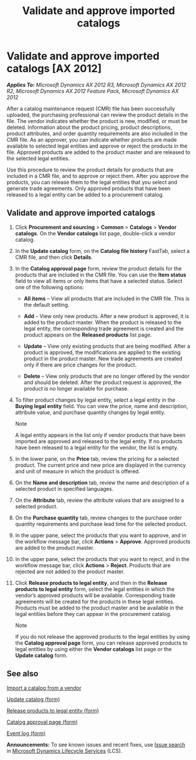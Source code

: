﻿---
title: Validate and approve imported catalogs
TOCTitle: Validate and approve imported catalogs
ms:assetid: 3d5c278c-5176-4462-832a-79e0b313192d
ms:mtpsurl: https://technet.microsoft.com/en-us/library/Hh242238(v=AX.60)
ms:contentKeyID: 36056679
ms.date: 04/18/2014
mtps_version: v=AX.60
f1_keywords:
- approve vendor catalogs
- catalog import
- vendor catalogs
---

# Validate and approve imported catalogs [AX 2012]


_**Applies To:** Microsoft Dynamics AX 2012 R3, Microsoft Dynamics AX 2012 R2, Microsoft Dynamics AX 2012 Feature Pack, Microsoft Dynamics AX 2012_

After a catalog maintenance request (CMR) file has been successfully uploaded, the purchasing professional can review the product details in the file. The vendor indicates whether the product is new, modified, or must be deleted. Information about the product pricing, product descriptions, product attributes, and order quantity requirements are also included in the CMR file. As an approver, you can indicate whether products are made available to selected legal entities and approve or reject the products in the file. Approved products are added to the product master and are released to the selected legal entities.

Use this procedure to review the product details for products that are included in a CMR file, and to approve or reject them. After you approve the products, you can release them to the legal entities that you select and generate trade agreements. Only approved products that have been released to a legal entity can be added to a procurement catalog.

## Validate and approve imported catalogs

1.  Click **Procurement and sourcing** \> **Common** \> **Catalogs** \> **Vendor catalogs**. On the **Vendor catalogs** list page, double-click a vendor catalog.

2.  In the **Update catalog** form, on the **Catalog file history** FastTab, select a CMR file, and then click **Details**.

3.  In the **Catalog approval page** form, review the product details for the products that are included in the CMR file. You can use the **Item status** field to view all items or only items that have a selected status. Select one of the following options:
    
      - **All items** – View all products that are included in the CMR file. This is the default setting.
    
      - **Add** – View only new products. After a new product is approved, it is added to the product master. When the product is released to the legal entity, the corresponding trade agreement is created and the product appears on the **Released products** list page.
    
      - **Update** – View only existing products that are being modified. After a product is approved, the modifications are applied to the existing product in the product master. New trade agreements are created only if there are price changes for the product.
    
      - **Delete** – View only products that are no longer offered by the vendor and should be deleted. After the product request is approved, the product is no longer available for purchase.

4.  To filter product changes by legal entity, select a legal entity in the **Buying legal entity** field. You can view the price, name and description, attribute value, and purchase quantity changes by legal entity.
    

    > [!NOTE]
    > <P>A legal entity appears in the list only if vendor products that have been imported are approved and released to the legal entity. If no products have been released to a legal entity for the vendor, the list is empty.</P>



5.  In the lower pane, on the **Price** tab, review the pricing for a selected product. The current price and new price are displayed in the currency and unit of measure in which the product is offered.

6.  On the **Name and description** tab, review the name and description of a selected product in specified languages.

7.  On the **Attribute** tab, review the attribute values that are assigned to a selected product.

8.  On the **Purchase quantity** tab, review changes to the purchase order quantity requirements and purchase lead time for the selected product.

9.  In the upper pane, select the products that you want to approve, and in the workflow message bar, click **Actions** \> **Approve**. Approved products are added to the product master.

10. In the upper pane, select the products that you want to reject, and in the workflow message bar, click **Actions** \> **Reject**. Products that are rejected are not added to the product master.

11. Click **Release products to legal entity**, and then in the **Release products to legal entity** form, select the legal entities in which the vendor’s approved products will be available. Corresponding trade agreements will be created for the products in these legal entities. Products must be added to the product master and be available in the legal entities before they can appear in the procurement catalog.
    

    > [!NOTE]
    > <P>If you do not release the approved products to the legal entities by using the <STRONG>Catalog approval page</STRONG> form, you can release approved products to legal entities by using either the <STRONG>Vendor catalogs</STRONG> list page or the <STRONG>Update catalog</STRONG> form.</P>



## See also

[Import a catalog from a vendor](import-a-catalog-from-a-vendor.md)

[Update catalog (form)](https://technet.microsoft.com/en-us/library/hh209525\(v=ax.60\))

[Release products to legal entity (form)](https://technet.microsoft.com/en-us/library/hh208803\(v=ax.60\))

[Catalog approval page (form)](https://technet.microsoft.com/en-us/library/hh209505\(v=ax.60\))

[Event log (form)](https://technet.microsoft.com/en-us/library/hh227443\(v=ax.60\))

  
**Announcements:** To see known issues and recent fixes, use [Issue search](http://go.microsoft.com/fwlink/?linkid=389258) in [Microsoft Dynamics Lifecycle Services](http://go.microsoft.com/fwlink/?linkid=306505) (LCS).

